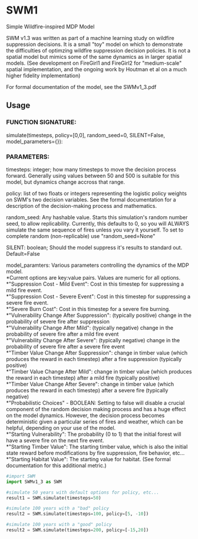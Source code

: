 # SWM1
Simple Wildfire-inspired MDP Model

SWM v1.3 was written as part of a machine learning study on wildfire suppression decisions. It is a small "toy" model on which to demonstrate the difficulties of optimzing wildfire suppression decision policies. It is not a spatial model but mimics some of the same dynamics as in larger spatial models. (See development on FireGirl1 and FireGirl2 for "medium-scale" spatial implementation, and the ongoing work by Houtman et al on a much higher fidelity implementation)

For formal documentation of the model, see the SWMv1_3.pdf

## Usage

### FUNCTION SIGNATURE:

simulate(timesteps, policy=[0,0], random_seed=0, SILENT=False, model_parameters={}):

### PARAMETERS:


timesteps: integer; how many timesteps to move the decision process forward.
     Generally using values between 50 and 500 is suitable for this model, but dynamics change
     accross that range.
     
     
policy: list of two floats or integers representing the logistic policy weights on SWM's two
     decision variables.  See the formal documentation for a description of the decision-making
     process and mathematics.
     
     
random_seed: Any hashable value.  Starts this simulation's random number seed, to allow replicability.
     Currently, this defaults to 0, so you will ALWAYS simulate the same sequence of fires unless you
     vary it yourself. To set to complete random (non-replicable) use "random_seed=None"
     
SILENT: boolean; Should the model suppress it's results to standard out. Default=False

model_paramters: Various parameters controlling the dynamics of the MDP model.  
 *Current options are key:value pairs. Values are numeric for all options.  
 *"Suppression Cost - Mild Event": Cost in this timestep for suppressing a mild fire event.  
 *"Suppression Cost - Severe Event": Cost in this timestep for suppressing a severe fire event.  
 *"Severe Burn Cost": Cost in this timestep for a severe fire burning.  
 *"Vulnerability Change After Suppression": (typically positive) change in the probability of severe fire after suppression  
 *"Vulnerability Change After Mild": (typically negative) change in the probability of severe fire after a mild fire event  
 *"Vulnerability Change After Severe": (typically negative) change in the probability of severe fire after a severe fire event  
 *"Timber Value Change After Suppression": change in timber value (which produces the reward in each timestep) after a fire suppression (typically positive)  
 *"Timber Value Change After Mild": change in timber value (which produces the reward in each timestep) after a mild fire (typically positive)  
 *"Timber Value Change After Severe": change in timber value (which produces the reward in each timestep) after a severe fire (typically negative)  
 *"Probabilistic Choices" - BOOLEAN: Setting to false will disable a crucial component of the random decision making process and has a huge effect on the model dynamics. However, the decision process becomes deterministic given a particular series of fires and weather, which can be helpful, depending on your use of the model.  
 *"Starting Vulnerability": The probability (0 to 1) that the initial forest will have a severe fire on the next fire event.  
 *"Starting Timber Value": The starting timber value, which is also the initial state reward before modifications by fire suppression, fire behavior, etc...  
 *"Starting Habitat Value": The starting value for habitat. (See formal documentation for this additional metric.)  
     
    

```python
#import SWM
import SWMv1_3 as SWM

#simulate 50 years with default options for policy, etc...
result1 = SWM.simulate(timesteps=50)

#simulate 100 years with a "bad" policy
result2 = SWM.simulate(timesteps=100, policy=[5, -10])

#simulate 100 years with a "good" policy
result2 = SWM.simulate(timesteps=200, policy=[-15,20])

```
